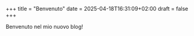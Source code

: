 +++
title = "Benvenuto"
date = 2025-04-18T16:31:09+02:00
draft = false
+++

Benvenuto nel mio nuovo blog!